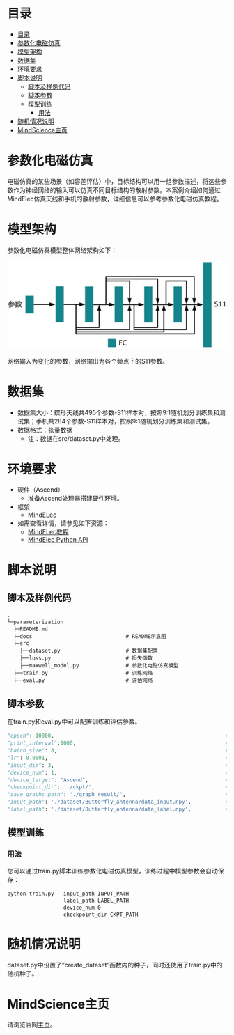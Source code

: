 # 目录

- [目录](#目录)
- [参数化电磁仿真](#参数化电磁仿真)
- [模型架构](#模型架构)
- [数据集](#数据集)
- [环境要求](#环境要求)
- [脚本说明](#脚本说明)
    - [脚本及样例代码](#脚本及样例代码)
    - [脚本参数](#脚本参数)
    - [模型训练](#模型训练)
        - [用法](#用法)
- [随机情况说明](#随机情况说明)
- [MindScience主页](#mindscience主页)

# 参数化电磁仿真

电磁仿真的某些场景（如容差评估）中，目标结构可以用一组参数描述，将这些参数作为神经网络的输入可以仿真不同目标结构的散射参数。本案例介绍如何通过MindElec仿真天线和手机的散射参数，详细信息可以参考参数化电磁仿真教程。

# 模型架构

参数化电磁仿真模型整体网络架构如下：

![network_architecture](./docs/network_architecture_ch.jpg)

网络输入为变化的参数，网络输出为各个频点下的S11参数。

# 数据集

- 数据集大小：蝶形天线共495个参数-S11样本对，按照9:1随机划分训练集和测试集；手机共284个参数-S11样本对，按照9:1随机划分训练集和测试集。
- 数据格式：张量数据
    - 注：数据在src/dataset.py中处理。

# 环境要求

- 硬件（Ascend）
    - 准备Ascend处理器搭建硬件环境。
- 框架
    - [MindELec](https://gitee.com/mindspore/mindscience/tree/master/MindElec)
- 如需查看详情，请参见如下资源：
    - [MindELec教程](https://www.mindspore.cn/mindscience/docs/zh-CN/master/mindelec/intro_and_install.html)
    - [MindElec Python API](https://www.mindspore.cn/mindscience/api/zh-CN/master/mindelec.html)

# 脚本说明

## 脚本及样例代码

```path
.
└─parameterization
  ├─README.md
  ├─docs                              # README示意图
  ├─src
    ├──dataset.py                     # 数据集配置
    ├──loss.py                        # 损失函数
    ├──maxwell_model.py               # 参数化电磁仿真模型
  ├──train.py                         # 训练网络
  ├──eval.py                          # 评估网络
```

## 脚本参数

在train.py和eval.py中可以配置训练和评估参数。

```python
"epoch": 10000,                                                       # 训练轮数
"print_interval":1000,                                                # 评估间隔
"batch_size": 8,                                                      # batch_size
"lr": 0.0001,                                                         # 基础学习率
"input_dim": 3,                                                       # 参数维度
"device_num": 1,                                                      # 在该设备训练
"device_target": "Ascend",                                            # 设备名称Ascend GPU
"checkpoint_dir": './ckpt/',                                          # checkpoint保存路径
"save_graphs_path": './graph_result/',                                # 计算图保存路径
"input_path": './dataset/Butterfly_antenna/data_input.npy',           # 输入参数数据集路径
"label_path": './dataset/Butterfly_antenna/data_label.npy',           # 输出S11数据集路径
```

## 模型训练

### 用法

您可以通过train.py脚本训练参数化电磁仿真模型，训练过程中模型参数会自动保存：

```shell
python train.py --input_path INPUT_PATH
                --label_path LABEL_PATH
                --device_num 0
                --checkpoint_dir CKPT_PATH
```

# 随机情况说明

dataset.py中设置了“create_dataset”函数内的种子，同时还使用了train.py中的随机种子。

# MindScience主页

请浏览官网[主页](https://gitee.com/mindspore/mindscience)。
